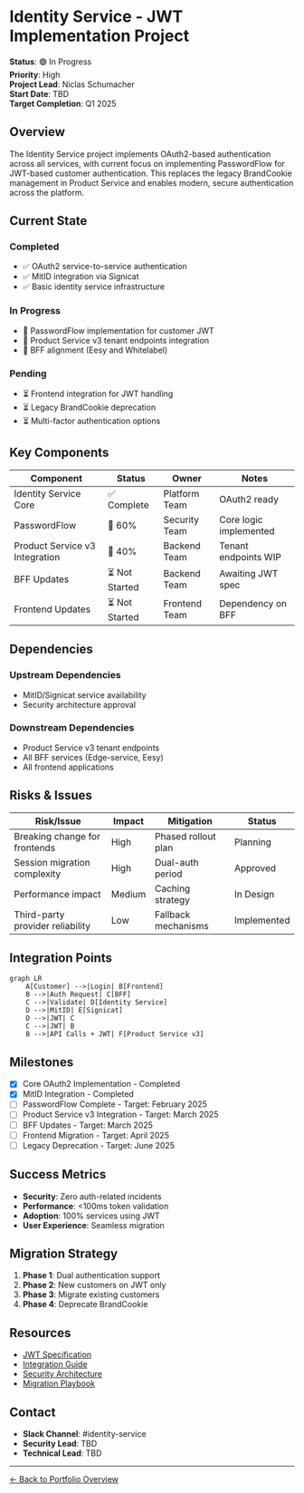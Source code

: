 # Identity Service - JWT Implementation Project

**Status**: 🟢 In Progress  
**Priority**: High  
**Project Lead**: Niclas Schumacher  
**Start Date**: TBD  
**Target Completion**: Q1 2025

## Overview

The Identity Service project implements OAuth2-based authentication across all services, with current focus on implementing PasswordFlow for JWT-based customer authentication. This replaces the legacy BrandCookie management in Product Service and enables modern, secure authentication across the platform.

## Current State

### Completed
- ✅ OAuth2 service-to-service authentication
- ✅ MitID integration via Signicat
- ✅ Basic identity service infrastructure

### In Progress
- 🔄 PasswordFlow implementation for customer JWT
- 🔄 Product Service v3 tenant endpoints integration
- 🔄 BFF alignment (Eesy and Whitelabel)

### Pending
- ⏳ Frontend integration for JWT handling
- ⏳ Legacy BrandCookie deprecation
- ⏳ Multi-factor authentication options

## Key Components

| Component | Status | Owner | Notes |
|-----------|--------|-------|-------|
| Identity Service Core | ✅ Complete | Platform Team | OAuth2 ready |
| PasswordFlow | 🔄 60% | Security Team | Core logic implemented |
| Product Service v3 Integration | 🔄 40% | Backend Team | Tenant endpoints WIP |
| BFF Updates | ⏳ Not Started | Backend Team | Awaiting JWT spec |
| Frontend Updates | ⏳ Not Started | Frontend Team | Dependency on BFF |

## Dependencies

### Upstream Dependencies
- MitID/Signicat service availability
- Security architecture approval

### Downstream Dependencies
- Product Service v3 tenant endpoints
- All BFF services (Edge-service, Eesy)
- All frontend applications

## Risks & Issues

| Risk/Issue | Impact | Mitigation | Status |
|------------|--------|------------|---------|
| Breaking change for frontends | High | Phased rollout plan | Planning |
| Session migration complexity | High | Dual-auth period | Approved |
| Performance impact | Medium | Caching strategy | In Design |
| Third-party provider reliability | Low | Fallback mechanisms | Implemented |

## Integration Points

```mermaid
graph LR
    A[Customer] -->|Login| B[Frontend]
    B -->|Auth Request| C[BFF]
    C -->|Validate| D[Identity Service]
    D -->|MitID| E[Signicat]
    D -->|JWT| C
    C -->|JWT| B
    B -->|API Calls + JWT| F[Product Service v3]
```

## Milestones

- [x] Core OAuth2 Implementation - Completed
- [x] MitID Integration - Completed
- [ ] PasswordFlow Complete - Target: February 2025
- [ ] Product Service v3 Integration - Target: March 2025
- [ ] BFF Updates - Target: March 2025
- [ ] Frontend Migration - Target: April 2025
- [ ] Legacy Deprecation - Target: June 2025

## Success Metrics

- **Security**: Zero auth-related incidents
- **Performance**: <100ms token validation
- **Adoption**: 100% services using JWT
- **User Experience**: Seamless migration

## Migration Strategy

1. **Phase 1**: Dual authentication support
2. **Phase 2**: New customers on JWT only
3. **Phase 3**: Migrate existing customers
4. **Phase 4**: Deprecate BrandCookie

## Resources

- [JWT Specification](./docs/jwt-spec.md)
- [Integration Guide](./docs/integration-guide.md)
- [Security Architecture](./docs/security-architecture.md)
- [Migration Playbook](./docs/migration-playbook.md)

## Contact

- **Slack Channel**: #identity-service
- **Security Lead**: TBD
- **Technical Lead**: TBD

---

[← Back to Portfolio Overview](../../README.md)